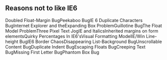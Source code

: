 <article><h2>Reasons not to like IE6</h2>Doubled Float-Margin BugPeekaboo BugIE 6 Duplicate Characters BugInternet Explorer and theExpanding Box ProblemGuillotine BugThe Float Model ProblemThree Pixel Text JogIE and ItalicsInherited margins on form elementsQuirky Percentages In IE6'sVisual Formatting ModelIE/Win Line-height BugIE6 Border ChaosDisappearing List-Background BugUnscrollable Content BugDuplicate Indent BugEscaping Floats BugCreeping Text BugMissing First Letter BugPhantom Box Bug</article>